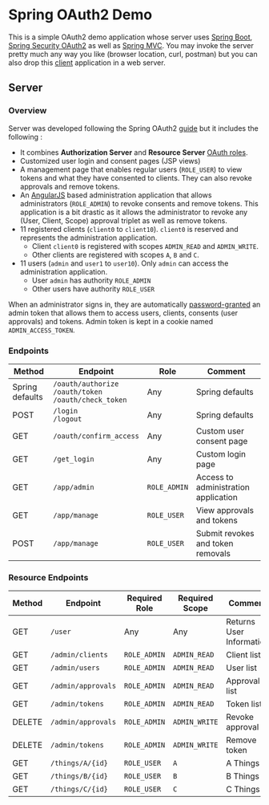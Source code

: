 # Spring OAuth2 Demo
This is a simple OAuth2 demo application whose server uses [Spring Boot](http://projects.spring.io/spring-boot),
[Spring Security OAuth2](http://projects.spring.io/spring-security-oauth) as well as [Spring MVC](http://docs.spring.io/spring/docs/current/spring-framework-reference/html/mvc.html). You may invoke the server pretty much any way you like (browser location, curl, postman) but you can also drop this [client](/client) application in a web server.

## Server
### Overview
Server was developed following the Spring OAuth2 [guide](http://projects.spring.io/spring-security-oauth/docs/oauth2.html) but it includes the following :
* It combines **Authorization Server** and **Resource Server** [OAuth roles](https://tools.ietf.org/html/rfc6749#section-1.1).
* Customized user login and consent pages (JSP views)
* A management page that enables regular users (`ROLE_USER`) to view tokens and what they have consented to clients. They can also revoke approvals and remove tokens.
* An [AngularJS](https://angularjs.org) based administration application that allows administrators (`ROLE_ADMIN`) to revoke consents and remove tokens. This application is a bit drastic as it allows the administrator to revoke any (User, Client, Scope) approval triplet as well as remove tokens.
* 11 registered clients (`client0` to `client10`). `client0` is reserved and represents the administration application.
  * Client `client0` is registered with scopes `ADMIN_READ` and `ADMIN_WRITE`.
  * Other clients  are registered with scopes `A`, `B` and `C`.
* 11 users (`admin` and `user1` to `user10`). Only `admin` can access the administration application.
  * User `admin` has authority `ROLE_ADMIN`
  * Other users have authority `ROLE_USER`

When an administrator signs in, they are automatically [password-granted](https://tools.ietf.org/html/rfc6749#section-4.3) an admin token that allows them to access users, clients, consents (user approvals) and tokens. Admin token is kept in a cookie named `ADMIN_ACCESS_TOKEN`.

### Endpoints
|Method|Endpoint|Role|Comment|
|---|---|---|---|
|Spring defaults|`/oauth/authorize`<br>`/oauth/token`<br>`/oauth/check_token`|Any|Spring defaults|
|POST|`/login`<br>`/logout`|Any|Spring defaults|
|GET|`/oauth/confirm_access`|Any|Custom user consent page|
|GET|`/get_login`|Any|Custom login page|
|GET|`/app/admin`|`ROLE_ADMIN`|Access to administration application|
|GET|`/app/manage`|`ROLE_USER`|View approvals and tokens|
|POST|`/app/manage`|`ROLE_USER`|Submit revokes and token removals|

### Resource Endpoints
|Method|Endpoint|Required Role|Required Scope|Comment|
|---|---|---|---|---|
|GET|`/user`|Any|Any|Returns User Information|
|GET|`/admin/clients`|`ROLE_ADMIN`|`ADMIN_READ`|Client list|
|GET|`/admin/users`|`ROLE_ADMIN`|`ADMIN_READ`|User list|
|GET|`/admin/approvals`|`ROLE_ADMIN`|`ADMIN_READ`|Approval list|
|GET|`/admin/tokens`|`ROLE_ADMIN`|`ADMIN_READ`|Token list|
|DELETE|`/admin/approvals`|`ROLE_ADMIN`|`ADMIN_WRITE`|Revoke approval|
|DELETE|`/admin/tokens`|`ROLE_ADMIN`|`ADMIN_WRITE`|Remove token|
|GET|`/things/A/{id}`|`ROLE_USER`|`A`|A Things|
|GET|`/things/B/{id}`|`ROLE_USER`|`B`|B Things|
|GET|`/things/C/{id}`|`ROLE_USER`|`C`|C Things|
